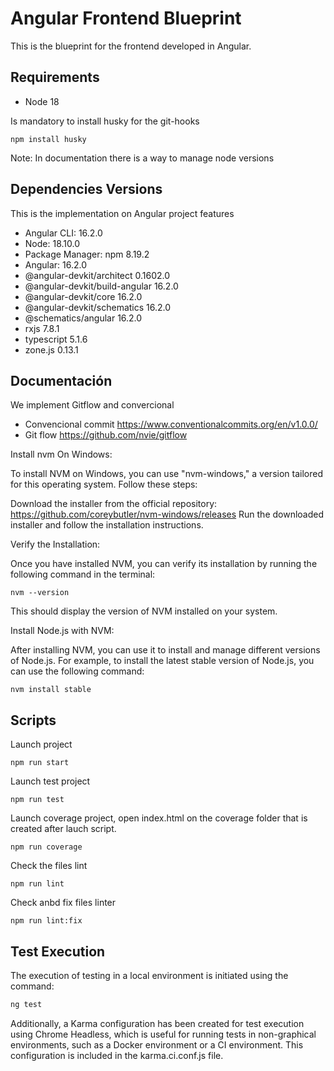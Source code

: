 # Angular Frontend Blueprint

This is the blueprint for the frontend developed in Angular.

## Requirements

- Node 18

Is mandatory to install husky for the git-hooks

`npm install husky`

Note: In documentation there is a way to manage node versions

## Dependencies Versions

This is the implementation on Angular project features

- Angular CLI: 16.2.0
- Node: 18.10.0
- Package Manager: npm 8.19.2
- Angular: 16.2.0
- @angular-devkit/architect 0.1602.0
- @angular-devkit/build-angular 16.2.0
- @angular-devkit/core 16.2.0
- @angular-devkit/schematics 16.2.0
- @schematics/angular 16.2.0
- rxjs 7.8.1
- typescript 5.1.6
- zone.js 0.13.1

## Documentación

We implement Gitflow and convercional

- Convencional commit https://www.conventionalcommits.org/en/v1.0.0/
- Git flow https://github.com/nvie/gitflow

Install nvm On Windows:

To install NVM on Windows, you can use "nvm-windows," a version tailored for this operating system. Follow these steps:

Download the installer from the official repository: https://github.com/coreybutler/nvm-windows/releases
Run the downloaded installer and follow the installation instructions.

Verify the Installation:

Once you have installed NVM, you can verify its installation by running the following command in the terminal:

`nvm --version`

This should display the version of NVM installed on your system.

Install Node.js with NVM:

After installing NVM, you can use it to install and manage different versions of Node.js. For example, to install the latest stable version of Node.js, you can use the following command:

`nvm install stable`

## Scripts

Launch project

`npm run start`

Launch test project

`npm run test`

Launch coverage project, open index.html on the coverage folder that is created after lauch script.

`npm run coverage`

Check the files lint

`npm run lint`

Check anbd fix files linter

`npm run lint:fix`

## Test Execution

The execution of testing in a local environment is initiated using the command:

```bash
ng test
```

Additionally, a Karma configuration has been created for test execution using Chrome Headless, which is useful for running tests in non-graphical environments, such as a Docker environment or a CI environment. This configuration is included in the karma.ci.conf.js file.
